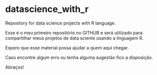 # datascience_with_r
Repository for data science projects with R language.

Esse é o meu primeiro repositório no GITHUB e será utilizado para compartilhar meus projetos de data sciente usando a linguagem R.

Espero que esse material possa ajudar a quem aqui chegar.

Caso encontre algum erro ou tenha alguma sugestão fico a disposição.

Abraços!

